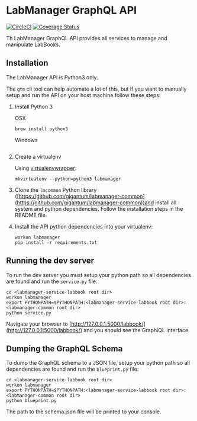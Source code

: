 # LabManager GraphQL API
[![CircleCI](https://circleci.com/gh/gigantum/labmanager-service-labbook.svg?style=svg&circle-token=35da44b7cf8ad0cdf2821db40ed11d61287fbdfe)](https://circleci.com/gh/gigantum/labmanager-service-labbook)
[![Coverage Status](https://coveralls.io/repos/github/gigantum/labmanager-service-labbook/badge.svg?t=beG2z0)](https://coveralls.io/github/gigantum/labmanager-service-labbook)

Th LabManager GraphQL API provides all services to manage and manipulate LabBooks.


## Installation

The LabManager API is Python3 only. 

The `gtm` cli tool can help automate a lot of this, but if you want to manually setup and run the API on your host machine 
follow these steps:

1. Install Python 3
    
    OSX
    ```
    brew install python3
    ```
    
    Windows
    ```
    ```
    
2. Create a virtualenv

	Using [virtualenvwrapper](https://virtualenvwrapper.readthedocs.io/en/latest/):
	
	```
	mkvirtualenv --python=python3 labmanager
	```
	
3. Clone the `lmcommon` Python library 
([https://github.com/gigantum/labmanager-common](https://github.com/gigantum/labmanager-common))and install all 
system and python dependencies. Follow the installation steps in the README file.
 
4. Install the API python dependencies into your virtualenv:

    ```
    workon labmanager
    pip install -r requirements.txt
    ```
    
## Running the dev server

To run the dev server you must setup your python path so all dependencies are found and run the `service.py` file:

```
cd <labmanager-service-labbook root dir>
workon labmanager
export PYTHONPATH=$PYTHONPATH:<labmanager-service-labbook root dir>:<labmanager-common root dir>
python service.py
```

Navigate your browser to [http://127.0.0.1:5000/labbook/](http://127.0.0.1:5000/labbook/) and you should see the
GraphiQL interface.


## Dumping the GraphQL Schema

To dump the GraphQL schema to a JSON file, setup your python path so all dependencies are found and run the
 `blueprint.py` file:

```
cd <labmanager-service-labbook root dir>
workon labmanager
export PYTHONPATH=$PYTHONPATH:<labmanager-service-labbook root dir>:<labmanager-common root dir>
python blueprint.py
```

The path to the schema.json file will be printed to your console.